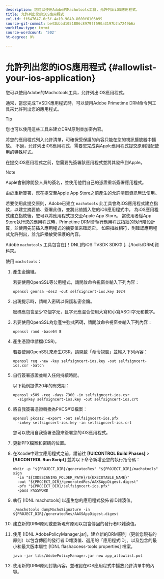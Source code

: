 ```yaml
---
description: 您可以使用Adobe的Machotools工具，允許列出iOS應用程式。
title: 允許列出您的iOS應用程式
exl-id: ff647647-6c5f-4a10-9040-8600f6103b99
source-git-commit: be43bbbd1051886c8979ff590a3197b2a7249b6a
workflow-type: tm+mt
source-wordcount: '502'
ht-degree: 0%

---
```


# 允許列出您的iOS應用程式 {#allowlist-your-ios-application}

您可以使用Adobe的Machotools工具，允許列出iOS應用程式。

通常，當您完成TVSDK應用程式時，可以使用Adobe Primetime DRM命令列工具來允許列出您的應用程式。

>[!TIP]
>
>您也可以使用這些工具來建立DRM原則並加密內容。

將您的應用程式列入允許清單，可確保受保護的內容只能在您的視訊播放器中播放。 不過，允許列出iOS應用程式，需要您完成與Apple應用程式提交原則搭配使用的特殊程式。

在提交iOS應用程式之前，您需要先簽署該應用程式並將其發佈到Apple。

>[!NOTE]
>
>Apple會刪除開發人員的簽名，並使用他們自己的憑證重新簽署應用程式。

由於重新簽署，您在提交至Apple App Store之前產生的允許清單資訊無法使用。

若要使用此提交原則，Adobe已建立 `machotools` 此工具會為iOS應用程式建立指紋，以建立摘要值、簽署此值，並將此值插入您的iOS應用程式中。 為iOS應用程式建立指紋後，您可以將應用程式提交至Apple App Store。 當使用者從App Store執行您的應用程式時，Primetime DRM會執行應用程式指紋的執行階段計算，並使用先前插入應用程式的摘要值來確認它。 如果指紋相符，則確認應用程式允許列出，並允許播放受保護的內容。

Adobe `machotools` 工具包含在[！DNL]的iOS TVSDK SDK中 [...]/tools/DRM]資料夾。

使用 `machotools`：

1. 產生金鑰組。

   若要使用OpenSSL等公用程式，請開啟命令視窗並輸入下列內容：

   ```shell
   openssl genrsa -des3 -out selfsigncert-ios.key 1024
   ```

1. 出現提示時，請輸入密碼以保護私密金鑰。

   密碼應包含至少12個字元，且字元應混合使用大寫和小寫ASCII字元和數字。
1. 若要使用OpenSSL為您產生強式密碼，請開啟命令視窗並輸入下列內容：

   ```shell
   openssl rand -base64 8
   ```

1. 產生憑證申請檔(CSR)。

   若要使用OpenSSL來產生CSR，請開啟「命令視窗」並輸入下列內容：

   ```shell
   openssl req -new -key selfsigncert-ios.key -out selfsigncert-ios.csr -batch
   ```

1. 自行簽署憑證並輸入任何持續時間。

   以下範例提供20年的有效期：

   ```shell
   openssl x509 -req -days 7300 -in selfsigncert-ios.csr  
     -signkey selfsigncert-ios.key -out selfsigncert-ios.crt
   ```

1. 將自我簽署憑證轉換為PKCS#12檔案：

   ```shell
   openssl pkcs12 -export -out selfsigncert-ios.pfx  
     -inkey selfsigncert-ios.key -in selfsigncert-ios.crt
   ```

   您可以使用自我簽署憑證來簽署您的iOS應用程式。

1. 更新PFX檔案和密碼的位置。
1. 在Xcode中建立應用程式之前，請前往  **[!UICONTROL Build Phases]** > **[!UICONTROL Run Script]** 並將以下命令新增至您的執行指令碼：

   ```shell
   mkdir -p "${PROJECT_DIR}/generatedRes" "${PROJECT_DIR}/machotools" sign  
     -in "${CODESIGNING_FOLDER_PATH}/${EXECUTABLE_NAME}"  
     -out "${PROJECT_DIR}/generatedRes/AAXSAppDigest.digest"  
     -pfx "${PROJECT_DIR}/selfsigncert-ios.pfx"  
     -pass PASSWORD
   ```

1. 執行 [!DNL machotools] 以產生您的應用程式發佈者ID雜湊值。

   ```shell
   ./machotools dumpMachoSignature -in ${PROJECT_DIR}/generatedRes/AAXSAppDigest.digest
   ```

1. 建立新的DRM原則或更新現有原則以包含傳回的發行者ID雜湊值。
1. 使用 [!DNL AdobePolicyManager.jar]，建立新的DRM原則（更新您現有的原則）以包含傳回的發行者ID雜湊值、選用的「應用程式ID」，以及包含的最小和最大版本屬性 [!DNL flashaccess-tools.properties] 檔案。

   ```shell
   java -jar libs/AdobePolicyManager.jar new app_allowlist.pol
   ```

1. 使用新的DRM原則封裝內容，並確認在iOS應用程式中播放允許清單中的內容。
